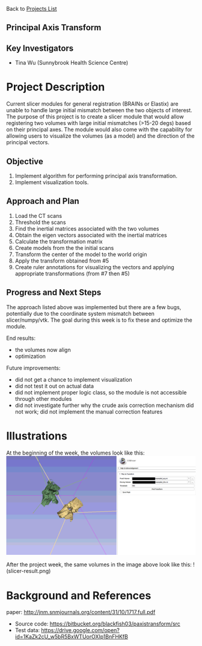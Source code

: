 Back to [Projects List](../../README.md#ProjectsList)

## Principal Axis Transform

## Key Investigators
- Tina Wu (Sunnybrook Health Science Centre)

# Project Description
<!-- Add a short paragraph describing the project. --> 
Current slicer modules for general registration (BRAINs or Elastix) are unable to handle large initial mismatch between the two objects of interest. The purpose of this project is to create a slicer module that would allow registering two volumes with large initial mismatches (>15-20 degs) based on their principal axes. The module would also come with the capability for allowing users to visualize the volumes (as a model) and the direction of the principal vectors.

## Objective
1. Implement algorithm for performing principal axis transformation. 
2. Implement visualization tools. 

## Approach and Plan

1. Load the CT scans
2. Threshold the scans
3. Find the inertial matrices associated with the two volumes
4. Obtain the eigen vectors associated with the inertial matrices
5. Calculate the transformation matrix
6. Create models from the the initial scans
7. Transform the center of the model to the world origin
8. Apply the transform obtained from #5
9. Create ruler annotations for visualizing the vectors and applying appropriate transformations (from #7 then #5)

## Progress and Next Steps

<!--Describe progress and next steps in a few bullet points as you are making progress.-->
The approach listed above was implemented but there are a few bugs, potentially due to the coordinate system mismatch between slicer/numpy/vtk. The goal during this week is to fix these and optimize the module.

End results:
- the volumes now align
- optimization

Future improvements:
- did not get a chance to implement visualization
- did not test it out on actual data
- did not implement proper logic class, so the module is not accessible through other modules
- did not investigate further why the crude axis correction mechanism did not work; did not implement the manual correction features

# Illustrations

<!--Add pictures and links to videos that demonstrate what has been accomplished.-->

At the beginning of the week, the volumes look like this:
![In this picture, the color green is associated with the fixed volume and yellow is associated with the moving volume. The goal is to match the position and orientation of the moving to the fixed volume. The green lines represent the principal directions of the volume and as you can see, they don't look like they are pointing in the right directions.](slicer-descript.png)

After the project week, the same volumes in the image above look like this:
!(slicer-result.png)

# Background and References

<!--Use this space for information that may help people better understand your project, like links to papers, source code, or data.-->
paper: http://jnm.snmjournals.org/content/31/10/1717.full.pdf


- Source code: https://bitbucket.org/blackfish03/paxistransform/src
- Test data: https://drive.google.com/open?id=1KaZk2cU_w5bR5BxWTUorOXIp1BnFHKfB
